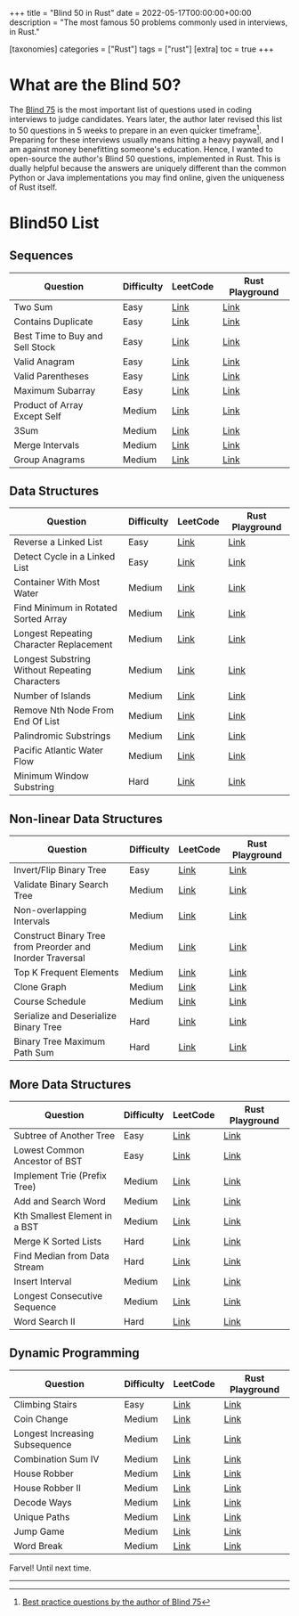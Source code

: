 +++
title = "Blind 50 in Rust"
date = 2022-05-17T00:00:00+00:00
description = "The most famous 50 problems commonly used in interviews, in Rust."

[taxonomies]
categories = ["Rust"]
tags = ["rust"]
[extra]
toc = true
+++

# What are the Blind 50?
The [Blind 75](https://leetcode.com/list/xi4ci4ig/) is the most important list of questions used in coding interviews to judge candidates. Years later, the author later revised this list to 50 questions in 5 weeks to prepare in an even quicker timeframe[^author_rev]. Preparing for these interviews usually means hitting a heavy paywall, and I am against money benefitting someone's education. Hence, I wanted to open-source the author's Blind 50 questions, implemented in Rust. This is dually helpful because the answers are uniquely different than the common Python or Java implementations you may find online, given the uniqueness of Rust itself.

# Blind50 List
## Sequences
| Question | Difficulty | LeetCode | Rust Playground |
| -------- | ---------- | -------- | ---- |
| Two Sum | Easy | [Link](https://leetcode.com/problems/two-sum/) | [Link]() |
| Contains Duplicate | Easy | [Link](https://leetcode.com/problems/contains-duplicate/) | [Link]() |
| Best Time to Buy and Sell Stock | Easy | [Link](https://leetcode.com/problems/best-time-to-buy-and-sell-stock/) | [Link]() |
| Valid Anagram | Easy | [Link](https://leetcode.com/problems/valid-anagram/) | [Link]() |
| Valid Parentheses | Easy | [Link](https://leetcode.com/problems/valid-parentheses/) | [Link]() |
| Maximum Subarray | Easy | [Link](https://leetcode.com/problems/maximum-subarray/) | [Link]() |
| Product of Array Except Self | Medium | [Link](https://leetcode.com/problems/product-of-array-except-self/) | [Link]() |
| 3Sum | Medium | [Link](https://leetcode.com/problems/3sum/) | [Link]() |
| Merge Intervals | Medium | [Link](https://leetcode.com/problems/merge-intervals/) | [Link]() |
| Group Anagrams | Medium | [Link](https://leetcode.com/problems/group-anagrams/) | [Link]() |

## Data Structures
| Question | Difficulty | LeetCode | Rust Playground |
| -------- | ---------- | -------- | ---- |
| Reverse a Linked List | Easy | [Link](https://leetcode.com/problems/reverse-linked-list/) | [Link]() |
| Detect Cycle in a Linked List | Easy | [Link](https://leetcode.com/problems/linked-list-cycle/) | [Link]() |
| Container With Most Water | Medium | [Link](https://leetcode.com/problems/container-with-most-water/) | [Link]() |
| Find Minimum in Rotated Sorted Array | Medium | [Link](https://leetcode.com/problems/find-minimum-in-rotated-sorted-array/) | [Link]() |
| Longest Repeating Character Replacement | Medium | [Link](https://leetcode.com/problems/longest-repeating-character-replacement/) | [Link]() |
| Longest Substring Without Repeating Characters | Medium | [Link](https://leetcode.com/problems/longest-substring-without-repeating-characters/) | [Link]() |
| Number of Islands | Medium | [Link](https://leetcode.com/problems/number-of-islands/) | [Link]() |
| Remove Nth Node From End Of List | Medium | [Link](https://leetcode.com/problems/remove-nth-node-from-end-of-list/) | [Link]() |
| Palindromic Substrings | Medium | [Link](https://leetcode.com/problems/palindromic-substrings/) | [Link]() |
| Pacific Atlantic Water Flow | Medium | [Link](https://leetcode.com/problems/pacific-atlantic-water-flow/) | [Link]() |
| Minimum Window Substring | Hard | [Link](https://leetcode.com/problems/minimum-window-substring/) | [Link]() |

## Non-linear Data Structures
| Question | Difficulty | LeetCode | Rust Playground |
| -------- | ---------- | -------- | ---- |
| Invert/Flip Binary Tree | Easy | [Link](https://leetcode.com/problems/invert-binary-tree/) | [Link]() |
| Validate Binary Search Tree | Medium | [Link](https://leetcode.com/problems/validate-binary-search-tree/) | [Link]() |
| Non-overlapping Intervals | Medium | [Link](https://leetcode.com/problems/non-overlapping-intervals/) | [Link]() |
| Construct Binary Tree from Preorder and Inorder Traversal | Medium | [Link](https://leetcode.com/problems/construct-binary-tree-from-preorder-and-inorder-traversal/) | [Link]() |
| Top K Frequent Elements | Medium | [Link](https://leetcode.com/problems/top-k-frequent-elements/) | [Link]() |
| Clone Graph | Medium | [Link](https://leetcode.com/problems/clone-graph/) | [Link]() |
| Course Schedule | Medium | [Link](https://leetcode.com/problems/course-schedule/) | [Link]() |
| Serialize and Deserialize Binary Tree | Hard | [Link](https://leetcode.com/problems/serialize-and-deserialize-binary-tree/) | [Link]() |
| Binary Tree Maximum Path Sum | Hard | [Link](https://leetcode.com/problems/binary-tree-maximum-path-sum/) | [Link]() |

## More Data Structures
| Question | Difficulty | LeetCode | Rust Playground |
| -------- | ---------- | -------- | ---- |
| Subtree of Another Tree | Easy | [Link](https://leetcode.com/problems/subtree-of-another-tree/) | [Link]() |
| Lowest Common Ancestor of BST | Easy | [Link](https://leetcode.com/problems/lowest-common-ancestor-of-a-binary-search-tree/) | [Link]() |
| Implement Trie (Prefix Tree) | Medium | [Link](https://leetcode.com/problems/implement-trie-prefix-tree/) | [Link]() |
| Add and Search Word | Medium | [Link](https://leetcode.com/problems/add-and-search-word-data-structure-design/) | [Link]() |
| Kth Smallest Element in a BST | Medium | [Link](https://leetcode.com/problems/kth-smallest-element-in-a-bst/) | [Link]() |
| Merge K Sorted Lists | Hard | [Link](https://leetcode.com/problems/merge-k-sorted-lists/) | [Link]() |
| Find Median from Data Stream | Hard | [Link](https://leetcode.com/problems/find-median-from-data-stream/) | [Link]() |
| Insert Interval | Medium | [Link](https://leetcode.com/problems/insert-interval/) | [Link]() |
| Longest Consecutive Sequence | Medium | [Link](https://leetcode.com/problems/longest-consecutive-sequence/) | [Link]() |
| Word Search II | Hard | [Link](https://leetcode.com/problems/word-search-ii/) | [Link]() |

## Dynamic Programming
| Question | Difficulty | LeetCode | Rust Playground |
| -------- | ---------- | -------- | ---- |
| Climbing Stairs | Easy | [Link](https://leetcode.com/problems/climbing-stairs/) | [Link]() |
| Coin Change | Medium | [Link](https://leetcode.com/problems/coin-change/) | [Link]() |
| Longest Increasing Subsequence | Medium | [Link](https://leetcode.com/problems/longest-increasing-subsequence/) | [Link]() |
| Combination Sum IV | Medium | [Link](https://leetcode.com/problems/combination-sum-iv/) | [Link]() |
| House Robber | Medium | [Link](https://leetcode.com/problems/house-robber/) | [Link]() |
| House Robber II | Medium | [Link](https://leetcode.com/problems/house-robber-ii/) | [Link]() |
| Decode Ways | Medium | [Link](https://leetcode.com/problems/decode-ways/) | [Link]() |
| Unique Paths | Medium | [Link](https://leetcode.com/problems/unique-paths/) | [Link]() |
| Jump Game | Medium | [Link](https://leetcode.com/problems/jump-game/) | [Link]() |
| Word Break | Medium | [Link](https://leetcode.com/problems/word-break/) | [Link]() |


Farvel! Until next time.

---
[^author_rev]: [Best practice questions by the author of Blind 75](https://www.techinterviewhandbook.org/best-practice-questions/)